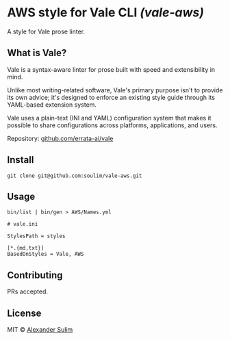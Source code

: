 # AWS style for Vale CLI _(vale-aws)_

A style for Vale prose linter.

## What is Vale?

Vale is a syntax-aware linter for prose built with speed and extensibility in mind.

Unlike most writing-related software, Vale's primary purpose isn't to provide its own advice; it's designed to enforce an existing style guide through its YAML-based extension system.

Vale uses a plain-text (INI and YAML) configuration system that makes it possible to share configurations across platforms, applications, and users.

Repository: [github.com/errata-ai/vale](https://github.com/errata-ai/vale)

## Install

```
git clone git@github.com:soulim/vale-aws.git
```

## Usage

```
bin/list | bin/gen > AWS/Names.yml
```

```
# vale.ini

StylesPath = styles

[*.{md,txt}]
BasedOnStyles = Vale, AWS
```

## Contributing

PRs accepted.

## License

MIT © [Alexander Sulim](https://sul.im/)

